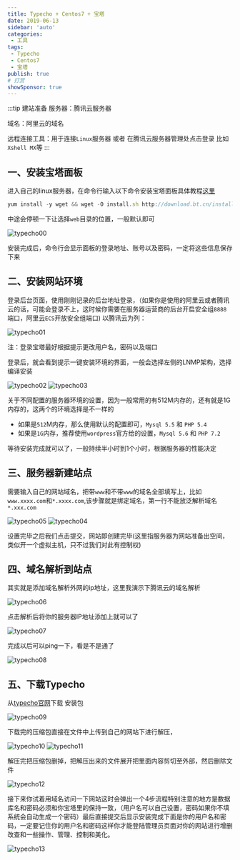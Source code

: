 ```yaml
---
title: Typecho + Centos7 + 宝塔
date: 2019-06-13
sidebar: 'auto'
categories:
 - 工具
tags:
 - Typecho
 - Centos7
 - 宝塔
publish: true
# 打赏
showSponsor: true
---
```


:::tip 建站准备
服务器：腾讯云服务器

域名：阿里云的域名

远程连接工具：用于连接`Linux`服务器 或者 在腾讯云服务器管理处点击登录 比如 `Xshell MX`等
:::

## 一、安装宝塔面板

进入自己的linux服务器，在命令行输入以下命令安装宝塔面板具体教程[这里](https://zguangju.github.io/Tools/%E5%AE%9D%E5%A1%94.html)

```js
yum install -y wget && wget -O install.sh http://download.bt.cn/install/install_6.0.sh && bash install.sh
```

中途会停顿一下让选择`web`目录的位置，一般默认即可

<img src="https://s1.ax1x.com/2020/04/22/JYvW0P.png" alt="typecho00">

安装完成后，命令行会显示面板的登录地址、账号以及密码，一定将这些信息保存下来

## 二、安装网站环境

登录后台页面，使用刚刚记录的后台地址登录，（如果你是使用的阿里云或者腾讯云的话，可能会登录不上，这时候你需要在服务器运营商的后台开启安全组`8888`端口，阿里云`ECS`开放安全组端口) 以腾讯云为列：

<img src="https://s2.ax1x.com/2020/02/27/3d2FuF.png" alt="typecho01">

 注：登录宝塔最好根据提示更改用户名，密码以及端口

登录后，就会看到提示一键安装环境的界面，一般会选择左侧的LNMP架构，选择编译安装

<img src="https://s1.ax1x.com/2020/04/22/JtFvAs.png" alt="typecho02">
<img src="https://s2.ax1x.com/2020/02/27/3dg71f.png" alt="typecho03">

关于不同配置的服务器环境的设置，因为一般常用的有512M内存的，还有就是1G内存的，这两个的环境选择是不一样的

- 如果是`512`M内存，那么使用默认的配置即可，`Mysql 5.5` 和 `PHP 5.4`
- 如果是`1G`内存，推荐使用`wordpress`官方给的设置，`Mysql 5.6` 和 `PHP 7.2`

等待安装完成就可以了，一般持续半小时到1个小时，根据服务器的性能决定

## 三、服务器新建站点

需要输入自己的网站域名，把带`www`和不带`www`的域名全部填写上，比如`www.xxxx.com`和`*.xxxx.com`,该步骤就是绑定域名，第一行不能放泛解析域名`*.xxx.com`

<img src="https://s2.ax1x.com/2020/02/27/3dgHc8.png" alt="typecho05">
<img src="https://s1.ax1x.com/2020/04/22/JtkAHJ.png" alt="typecho04">

设置完毕之后我们点击提交，网站即创建完毕(这里指服务器为网站准备出空间，类似开一个虚拟主机，只不过我们对此有控制权)

## 四、域名解析到站点

其实就是添加域名解析外网的ip地址，这里我演示下腾讯云的域名解析

<img src="https://s2.ax1x.com/2020/02/27/3dgT9P.png" alt="typecho06">

点击解析后将你的服务器IP地址添加上就可以了

<img src="https://s2.ax1x.com/2020/02/27/3dgOBQ.png" alt="typecho07">

完成以后可以ping一下，看是不是通了

<img src="https://s2.ax1x.com/2020/02/27/3dgX7j.png" alt="typecho08">

## 五、下载Typecho

从[typecho官网](http://typecho.org/download)下载 安装包

<img src="https://s2.ax1x.com/2020/02/27/3dgvAs.png" alt="typecho09">

下载完的压缩包直接在文件中上传到自己的网站下进行解压，

<img src="https://s1.ax1x.com/2020/04/22/JtkJUA.png" alt="typecho10">

<img src="https://s2.ax1x.com/2020/02/27/3dgzhq.png" alt="typecho11">

解压完把压缩包删掉，把解压出来的文件展开把里面内容剪切至外部，然后删除文件

<img src="https://s2.ax1x.com/2020/02/27/3d293V.png" alt="typecho12">

接下来你试着用域名访问一下网站这时会弹出一个4步流程特别注意的地方是数据库名和密码必须和你宝塔里的保持一致，（用户名可以自己设置，密码如果你不填系统会自动生成一个密码）最后直接提交后显示安装完成下面是你的用户名和密码，一定要记住你的用户名和密码这样你才能登陆管理员页面对你的网站进行增删改查和一些操作、管理、控制和美化。

<img src="https://s2.ax1x.com/2020/02/27/3d2PjU.png" alt="typecho13">
